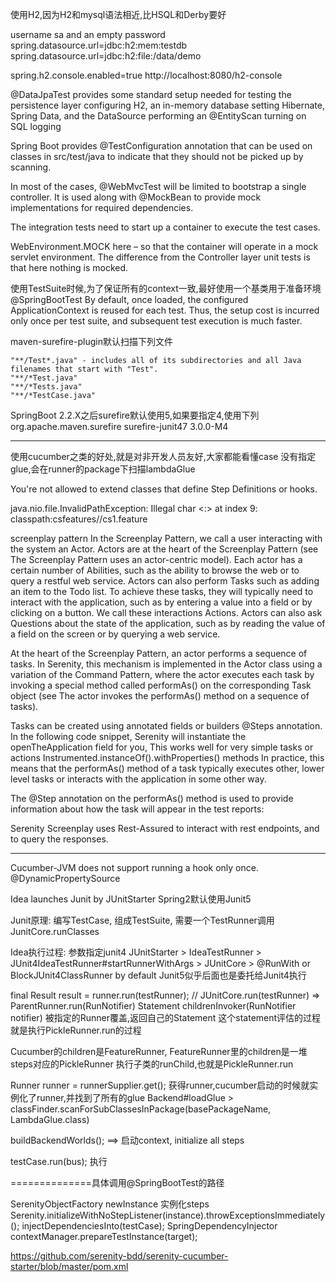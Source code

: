 使用H2,因为H2和mysql语法相近,比HSQL和Derby要好

username sa and an empty password
spring.datasource.url=jdbc:h2:mem:testdb
spring.datasource.url=jdbc:h2:file:/data/demo

spring.h2.console.enabled=true
http://localhost:8080/h2-console

@DataJpaTest provides some standard setup needed for testing the persistence layer
configuring H2, an in-memory database
setting Hibernate, Spring Data, and the DataSource
performing an @EntityScan
turning on SQL logging

Spring Boot provides @TestConfiguration annotation that can be used on classes in src/test/java to indicate that they should not be picked up by scanning.

In most of the cases, @WebMvcTest will be limited to bootstrap a single controller. It is used along with @MockBean to provide mock implementations for required dependencies.

The integration tests need to start up a container to execute the test cases.

WebEnvironment.MOCK here – so that the container will operate in a mock servlet environment.
The difference from the Controller layer unit tests is that here nothing is mocked.

使用TestSuite时候,为了保证所有的context一致,最好使用一个基类用于准备环境
@SpringBootTest By default, once loaded, the configured ApplicationContext is reused for each test. Thus, the setup cost is incurred only once per test suite, and subsequent test execution is much faster.

maven-surefire-plugin默认扫描下列文件
```
"**/Test*.java" - includes all of its subdirectories and all Java filenames that start with "Test".
"**/*Test.java"
"**/*Tests.java"
"**/*TestCase.java"
```

SpringBoot 2.2.X之后surefire默认使用5,如果要指定4,使用下列
				<dependencies>
					<dependency>
						<groupId>org.apache.maven.surefire</groupId>
						<artifactId>surefire-junit47</artifactId>
						<version>3.0.0-M4</version>
					</dependency>
				</dependencies>
				
				
----

使用cucumber之类的好处,就是对非开发人员友好,大家都能看懂case
没有指定glue,会在runner的package下扫描lambdaGlue

You're not allowed to extend classes that define Step Definitions or hooks.

java.nio.file.InvalidPathException: Illegal char <:> at index 9: classpath:csfeatures//cs1.feature

screenplay pattern
In the Screenplay Pattern, we call a user interacting with the system an Actor. Actors are at the heart of the Screenplay Pattern (see The Screenplay Pattern uses an actor-centric model). Each actor has a certain number of Abilities, such as the ability to browse the web or to query a restful web service. Actors can also perform Tasks such as adding an item to the Todo list. To achieve these tasks, they will typically need to interact with the application, such as by entering a value into a field or by clicking on a button. We call these interactions Actions. Actors can also ask Questions about the state of the application, such as by reading the value of a field on the screen or by querying a web service.

At the heart of the Screenplay Pattern, an actor performs a sequence of tasks. In Serenity, this mechanism is implemented in the Actor class using a variation of the Command Pattern, where the actor executes each task by invoking a special method called performAs() on the corresponding Task object (see The actor invokes the performAs() method on a sequence of tasks).
 
Tasks can be created using annotated fields or builders
@Steps annotation. In the following code snippet, Serenity will instantiate the openTheApplication field for you, This works well for very simple tasks or actions
Instrumented.instanceOf().withProperties() methods
In practice, this means that the performAs() method of a task typically executes other, lower level tasks or interacts with the application in some other way.

The @Step annotation on the performAs() method is used to provide information about how the task will appear in the test reports:

Serenity Screenplay uses Rest-Assured to interact with rest endpoints, and to query the responses. 

----
Cucumber-JVM does not support running a hook only once.
 @DynamicPropertySource

Idea launches Junit by JUnitStarter
Spring2默认使用Junit5

Junit原理:
编写TestCase, 组成TestSuite, 需要一个TestRunner调用JunitCore.runClasses

Idea执行过程: 参数指定junit4
JUnitStarter > IdeaTestRunner > JUnit4IdeaTestRunner#startRunnerWithArgs > JUnitCore > @RunWith or BlockJUnit4ClassRunner by default
Junit5似乎后面也是委托给Junit4执行

final Result result = runner.run(testRunner); // JUnitCore.run(testRunner)
=>
ParentRunner.run(RunNotifier)
Statement childrenInvoker(RunNotifier notifier) 被指定的Runner覆盖,返回自己的Statement
这个statement评估的过程就是执行PickleRunner.run的过程

Cucumber的children是FeatureRunner, FeatureRunner里的children是一堆steps对应的PickleRunner
执行子类的runChild,也就是PickleRunner.run

Runner runner = runnerSupplier.get(); 获得runner,cucumber启动的时候就实例化了runner,并找到了所有的glue
Backend#loadGlue > classFinder.scanForSubClassesInPackage(basePackageName, LambdaGlue.class)

buildBackendWorlds(); ==> 启动context, initialize all steps

testCase.run(bus); 执行

==============具体调用@SpringBootTest的路径

SerenityObjectFactory newInstance 实例化steps
Serenity.initializeWithNoStepListener(instance).throwExceptionsImmediately();
injectDependenciesInto(testCase);
SpringDependencyInjector
contextManager.prepareTestInstance(target);

https://github.com/serenity-bdd/serenity-cucumber-starter/blob/master/pom.xml

